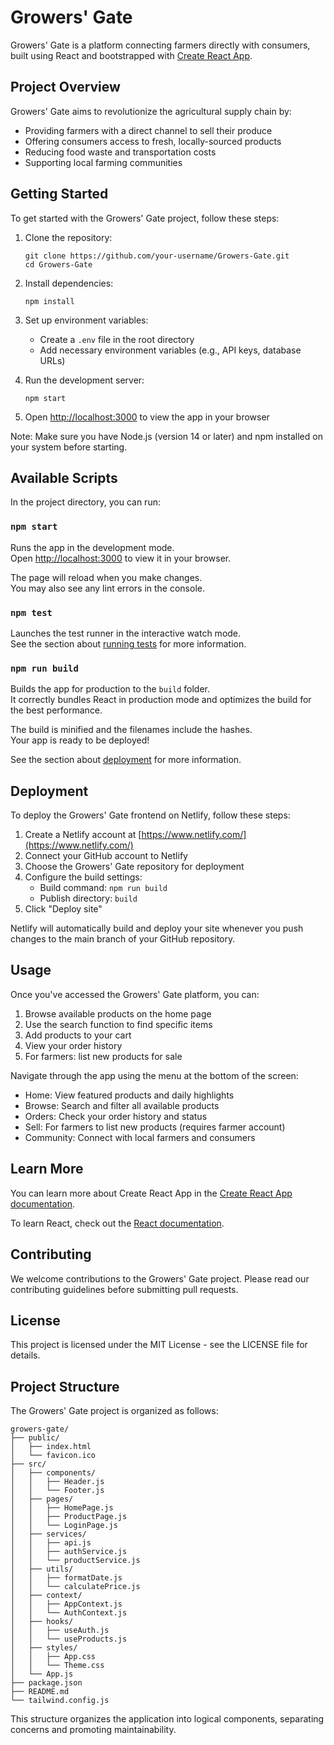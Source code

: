 # Growers' Gate

Growers' Gate is a platform connecting farmers directly with consumers, built using React and bootstrapped with [Create React App](https://github.com/facebook/create-react-app).

## Project Overview

Growers' Gate aims to revolutionize the agricultural supply chain by:
- Providing farmers with a direct channel to sell their produce
- Offering consumers access to fresh, locally-sourced products
- Reducing food waste and transportation costs
- Supporting local farming communities

## Getting Started

To get started with the Growers' Gate project, follow these steps:

1. Clone the repository:
   ```
   git clone https://github.com/your-username/Growers-Gate.git
   cd Growers-Gate
   ```

2. Install dependencies:
   ```
   npm install
   ```

3. Set up environment variables:
   - Create a `.env` file in the root directory
   - Add necessary environment variables (e.g., API keys, database URLs)

4. Run the development server:
   ```
   npm start
   ```

5. Open [http://localhost:3000](http://localhost:3000) to view the app in your browser

Note: Make sure you have Node.js (version 14 or later) and npm installed on your system before starting.

## Available Scripts

In the project directory, you can run:

### `npm start`

Runs the app in the development mode.\
Open [http://localhost:3000](http://localhost:3000) to view it in your browser.

The page will reload when you make changes.\
You may also see any lint errors in the console.

### `npm test`

Launches the test runner in the interactive watch mode.\
See the section about [running tests](https://facebook.github.io/create-react-app/docs/running-tests) for more information.

### `npm run build`

Builds the app for production to the `build` folder.\
It correctly bundles React in production mode and optimizes the build for the best performance.

The build is minified and the filenames include the hashes.\
Your app is ready to be deployed!

See the section about [deployment](https://facebook.github.io/create-react-app/docs/deployment) for more information.

## Deployment

To deploy the Growers' Gate frontend on Netlify, follow these steps:

1. Create a Netlify account at [https://www.netlify.com/](https://www.netlify.com/)
2. Connect your GitHub account to Netlify
3. Choose the Growers' Gate repository for deployment
4. Configure the build settings:
   - Build command: `npm run build`
   - Publish directory: `build`
5. Click "Deploy site"

Netlify will automatically build and deploy your site whenever you push changes to the main branch of your GitHub repository.

## Usage

Once you've accessed the Growers' Gate platform, you can:

1. Browse available products on the home page
2. Use the search function to find specific items
3. Add products to your cart
4. View your order history
5. For farmers: list new products for sale

Navigate through the app using the menu at the bottom of the screen:
- Home: View featured products and daily highlights
- Browse: Search and filter all available products
- Orders: Check your order history and status
- Sell: For farmers to list new products (requires farmer account)
- Community: Connect with local farmers and consumers

## Learn More

You can learn more about Create React App in the [Create React App documentation](https://facebook.github.io/create-react-app/docs/getting-started).

To learn React, check out the [React documentation](https://reactjs.org/).

## Contributing

We welcome contributions to the Growers' Gate project. Please read our contributing guidelines before submitting pull requests.

## License

This project is licensed under the MIT License - see the LICENSE file for details.

## Project Structure

The Growers' Gate project is organized as follows:

```
growers-gate/
├── public/
│   ├── index.html
│   └── favicon.ico
├── src/
│   ├── components/
│   │   ├── Header.js
│   │   └── Footer.js
│   ├── pages/
│   │   ├── HomePage.js
│   │   ├── ProductPage.js
│   │   └── LoginPage.js
│   ├── services/
│   │   ├── api.js
│   │   ├── authService.js
│   │   └── productService.js
│   ├── utils/
│   │   ├── formatDate.js
│   │   └── calculatePrice.js
│   ├── context/
│   │   ├── AppContext.js
│   │   └── AuthContext.js
│   ├── hooks/
│   │   ├── useAuth.js
│   │   └── useProducts.js
│   ├── styles/
│   │   ├── App.css
│   │   └── Theme.css
│   └── App.js
├── package.json
├── README.md
└── tailwind.config.js
```

This structure organizes the application into logical components, separating concerns and promoting maintainability.
